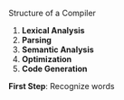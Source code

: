 Structure of a Compiler

1. **Lexical Analysis**
2. **Parsing**
3. **Semantic Analysis**
4. **Optimization**
5. **Code Generation**


**First Step**: Recognize words
